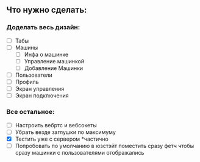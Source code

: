 ## Что нужно сделать:
### Доделать весь дизайн:
* [ ] Табы
* [ ] Машины
  * [ ] Инфа о машинке
  * [ ] Управление машинкой
  * [ ] Добавление Машинки
* [ ] Пользователи
* [ ] Профиль
* [ ] Экран управления
* [ ] Экран подключения
### Все остальное:
* [ ] Настроить вебртс и вебсокеты
* [ ] Убрать везде заглушки по максимуму
* [x] Тестить уже с сервером *частично
* [ ] Попробовать по умолчанию в юзстэйт поместить сразу фетч чтобы сразу машинки с пользователями отображались
